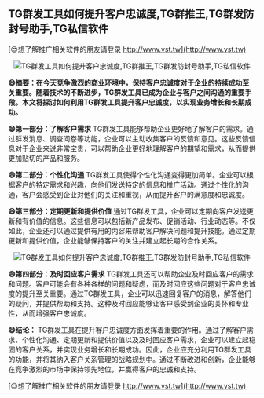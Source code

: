 ## **TG群发工具如何提升客户忠诚度,TG群推王,TG群发防封号助手,TG私信软件**

[😍想了解推广相关软件的朋友请登录 http://www.vst.tw](http://www.vst.tw)

 <center><img src="https://vst.tw/MP4/tuiguang/png/0.png" alt="TG群发工具如何提升客户忠诚度,TG群推王,TG群发防封号助手,TG私信软件"></center>

**😄摘要：在今天竞争激烈的商业环境中，保持客户忠诚度对于企业的持续成功至关重要。随着技术的不断进步，TG群发工具已成为企业与客户之间沟通的重要手段。本文将探讨如何利用TG群发工具提升客户忠诚度，以实现业务增长和长期成功。**

**😄第一部分：了解客户需求**
TG群发工具能够帮助企业更好地了解客户的需求。通过群发消息、调查问卷等功能，企业可以主动收集客户的反馈和意见。这些反馈信息对于企业来说非常宝贵，可以帮助企业更好地理解客户的期望和需求，从而提供更加贴切的产品和服务。

**😄第二部分：个性化沟通**
TG群发工具使得个性化沟通变得更加简单。企业可以根据客户的特定需求和兴趣，向他们发送特定的信息和推广活动。通过个性化的沟通，客户会感受到企业对他们的关注和重视，从而提升客户的满意度和忠诚度。

**😄第三部分：定期更新和提供价值**
通过TG群发工具，企业可以定期向客户发送更新和有价值的信息。这些信息可以包括新产品发布、促销活动、行业动态等。不仅如此，企业还可以通过提供有用的内容来帮助客户解决问题和提升技能。通过定期更新和提供价值，企业能够保持客户的关注并建立起长期的合作关系。

 <center><img src="https://vst.tw/MP4/tuiguang/png/4.png" alt="TG群发工具如何提升客户忠诚度,TG群推王,TG群发防封号助手,TG私信软件"></center>

**😄第四部分：及时回应客户需求**
TG群发工具还可以帮助企业及时回应客户的需求和问题。客户可能会有各种各样的问题和疑虑，而及时回应这些问题对于客户忠诚度的提升至关重要。通过TG群发工具，企业可以迅速回复客户的消息，解答他们的疑问，并提供帮助和支持。这种及时回应能够让客户感受到企业的关怀和专业性，从而增强客户忠诚度。

**😄结论：**
TG群发工具在提升客户忠诚度方面发挥着重要的作用。通过了解客户需求、个性化沟通、定期更新和提供价值以及及时回应客户需求，企业可以建立起稳固的客户关系，并实现业务增长和长期成功。因此，企业应充分利用TG群发工具的功能，并将其纳入客户关系管理的战略规划中。通过不断改进和创新，企业能够在竞争激烈的市场中保持领先地位，并赢得客户的忠诚和支持。

[😍想了解推广相关软件的朋友请登录 http://www.vst.tw](http://www.vst.tw)



